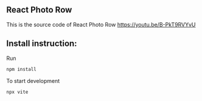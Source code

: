 
## React Photo Row

This is the source code of React Photo Row
https://youtu.be/B-PkT9RVYvU

## Install instruction:

Run
```sh
npm install
```

To start development

```sh
npx vite
```
